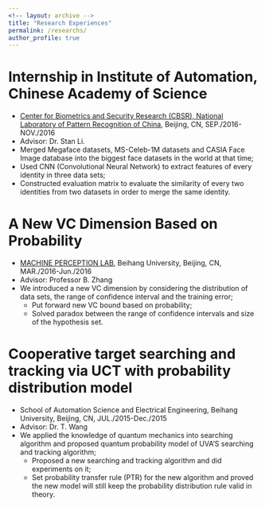 ```yaml
---
<!-- layout: archive -->
title: "Research Experiences"
permalink: /researchs/
author_profile: true
---
```


Internship in Institute of Automation, Chinese Academy of Science
======
* [Center for Biometrics and Security Research (CBSR), National Laboratory of Pattern Recognition of China](http://www.cbsr.ia.ac.cn/english/index.asp), Beijing, CN, SEP./2016-NOV./2016
* Advisor: Dr. Stan Li.
* Merged Megaface datasets, MS-Celeb-1M datasets and CASIA Face Image database into the biggest
face datasets in the world at that time;
* Used CNN (Convolutional Neural Network) to extract features of every identity in three data sets;
* Constructed evaluation matrix to evaluate the similarity of every two identities from two datasets in
order to merge the same identity.
  
A New VC Dimension Based on Probability
======
* [MACHINE PERCEPTION LAB](mpl.buaa.edu.cn), Beihang University, Beijing, CN, MAR./2016-Jun./2016
* Advisor: Professor B. Zhang
* We introduced a new VC dimension by considering the distribution of data sets, the range of confidence interval and the training error;
  * Put forward new VC bound based on probability;
  * Solved paradox between the range of confidence intervals and size of the hypothesis set.

Cooperative target searching and tracking via UCT with probability distribution model
======
* School of Automation Science and Electrical Engineering, Beihang University, Beijing, CN, JUL./2015-Dec./2015
* Advisor: Dr. T. Wang
* We applied the knowledge of quantum mechanics into searching algorithm and proposed quantum probability model of UVA’S searching and tracking algorithm;
  * Proposed a new searching and tracking algorithm and did experiments on it;
  * Set probability transfer rule (PTR) for the new algorithm and proved the new model will still keep the probability distribution rule valid in theory.
